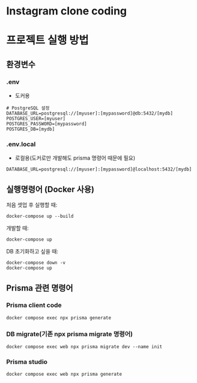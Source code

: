 # Instagram clone coding

# 프로젝트 실행 방법

## 환경변수

### .env

- 도커용

```
# PostgreSQL 설정
DATABASE_URL=postgresql://[myuser]:[mypassword]@db:5432/[mydb]
POSTGRES_USER=[myuser]
POSTGRES_PASSWORD=[mypassword]
POSTGRES_DB=[mydb]
```

### .env.local

- 로컬용(도커로만 개발해도 prisma 명령어 때문에 필요)

```
DATABASE_URL=postgresql://[myuser]:[mypassword]@localhost:5432/[mydb]
```

## 실행명령어 (Docker 사용)

처음 셋업 후 실행할 때:

```
docker-compose up --build
```

개발할 때:

```
docker-compose up
```

DB 초기화하고 싶을 때:

```
docker-compose down -v
docker-compose up
```

## Prisma 관련 명령어

### Prisma client code

```
docker compose exec npx prisma generate
```

### DB migrate(기존 npx prisma migrate 명령어)

```
docker compose exec web npx prisma migrate dev --name init
```

### Prisma studio

```
docker compose exec web npx prisma generate
```
